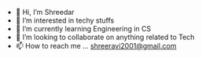 - 👋 Hi, I’m Shreedar
- 👀 I’m interested in techy stuffs
- 🌱 I’m currently learning Engineering in CS
- 💞️ I’m looking to collaborate on anything related to Tech
- 📫 How to reach me ... shreeravi2001@gmail.com

<!---
shreeravi/shreeravi is a ✨ special ✨ repository because its `README.md` (this file) appears on your GitHub profile.
You can click the Preview link to take a look at your changes.
--->
